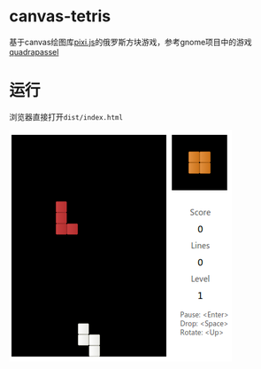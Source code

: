 # canvas-tetris

基于canvas绘图库[pixi.js](https://github.com/GoodBoyDigital/pixi.js/)的俄罗斯方块游戏，参考gnome项目中的游戏[quadrapassel](https://github.com/GNOME/quadrapassel)

# 运行

浏览器直接打开`dist/index.html`

![游戏界面](/src/static/images/game.png "游戏界面")